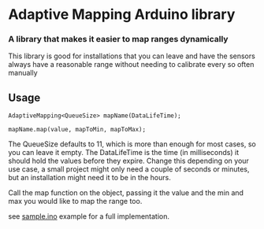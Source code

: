 # Adaptive Mapping Arduino library
### A library that makes it easier to map ranges dynamically
This library is good for installations that you can leave and have the sensors always have a reasonable range without needing to calibrate every so often manually

## Usage
```Arduino
AdaptiveMapping<QueueSize> mapName(DataLifeTime);

mapName.map(value, mapToMin, mapToMax);
```
The QueueSize defaults to 11, which is more than enough for most cases, so you can leave it empty. The DataLifeTime is the time (in milliseconds)
it should hold the values before they expire. Change this depending on your use case, a small project might only need a couple of seconds or minutes, but an installation might need it to be in the hours.

Call the map function on the object, passing it the value and the min and max you would like to map the range too.

see [sample.ino](https://github.com/zivoy/AdaptiveMapping/blob/master/examples/sample/sample.ino) example for a full implementation.
